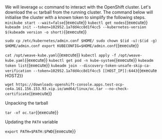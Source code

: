 We will leverage `oc` command to interact with the OpenShift cluster.
Let's download the `oc` tarball from the running cluster.
The command below will initialise the cluster with a known token to simplify the following steps.
`minikube start --wait=false`{{execute}}
`kubectl get nodes`{{execute}}
`kubeadm init --token=102952.1a7dd4cc8d1f4cc5 --kubernetes-version $(kubeadm version -o short)`{{execute}}


`sudo cp /etc/kubernetes/admin.conf $HOME/
sudo chown $(id -u):$(id -g) $HOME/admin.conf
export KUBECONFIG=$HOME/admin.conf`{{execute}}

`cat /opt/weave-kube.yaml`{{execute}}
`kubectl apply -f /opt/weave-kube.yaml`{{execute}}
`kubectl get pod -n kube-system`{{execute}}
`kubeadm token list`{{execute}}
`kubeadm join --discovery-token-unsafe-skip-ca-verification --token=102952.1a7dd4cc8d1f4cc5 [[HOST_IP]]:6443`{{execute HOST2}}

`wget https://downloads-openshift-console.apps.test-ocp-ce4a.161.156.153.93.xip.io/amd64/linux/oc.tar --no-check-certificate`{{execute}}

Unpacking the tarball

`tar -xf oc.tar`{{execute}}

Updating the `PATH` variable

`export PATH=$PATH:$PWD`{{execute}}
